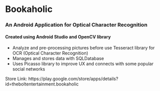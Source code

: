 <h1>Bookaholic</h1>

<h3>An Android Application for Optical Character Recognition</h3>
<h4>Created using Android Studio and OpenCV library</h4>

<ul>
<li>Analyze and pre-processing pictures before use Tesseract library for OCR (Optical Character Recognition)</li>
<li>Manages and stores data with SQLDatabase</li>
<li>Uses Picasso library to improve UX and connects with some popular social networks</li>
</ul>

<p>Store Link: https://play.google.com/store/apps/details?id=theboltentertainment.bookaholic </p>
